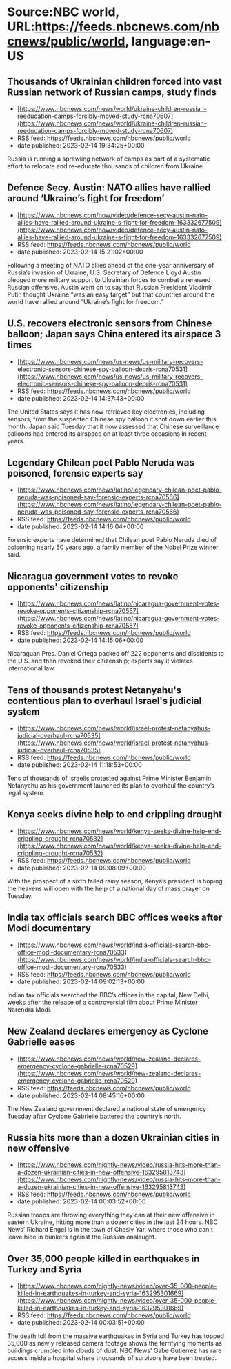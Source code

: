 # Source:NBC world, URL:https://feeds.nbcnews.com/nbcnews/public/world, language:en-US

## Thousands of Ukrainian children forced into vast Russian network of Russian camps, study finds
 - [https://www.nbcnews.com/news/world/ukraine-children-russian-reeducation-camps-forcibly-moved-study-rcna70607](https://www.nbcnews.com/news/world/ukraine-children-russian-reeducation-camps-forcibly-moved-study-rcna70607)
 - RSS feed: https://feeds.nbcnews.com/nbcnews/public/world
 - date published: 2023-02-14 19:34:25+00:00

Russia is running a sprawling network of camps as part of a systematic effort to relocate and re-educate thousands of children from Ukraine

## Defence Secy. Austin: NATO allies have rallied around ‘Ukraine’s fight for freedom’
 - [https://www.nbcnews.com/now/video/defence-secy-austin-nato-allies-have-rallied-around-ukraine-s-fight-for-freedom-163332677509](https://www.nbcnews.com/now/video/defence-secy-austin-nato-allies-have-rallied-around-ukraine-s-fight-for-freedom-163332677509)
 - RSS feed: https://feeds.nbcnews.com/nbcnews/public/world
 - date published: 2023-02-14 15:21:02+00:00

Following a meeting of NATO allies ahead of the one-year anniversary of Russia’s invasion of Ukraine, U.S. Secretary of Defence Lloyd Austin pledged more military support to Ukrainian forces to combat a renewed Russian offensive. Austin went on to say that Russian President Vladimir Putin thought Ukraine “was an easy target” but that countries around the world have rallied around “Ukraine’s fight for freedom.”

## U.S. recovers electronic sensors from Chinese balloon; Japan says China entered its airspace 3 times
 - [https://www.nbcnews.com/news/us-news/us-military-recovers-electronic-sensors-chinese-spy-balloon-debris-rcna70531](https://www.nbcnews.com/news/us-news/us-military-recovers-electronic-sensors-chinese-spy-balloon-debris-rcna70531)
 - RSS feed: https://feeds.nbcnews.com/nbcnews/public/world
 - date published: 2023-02-14 14:37:43+00:00

The United States says it has now retrieved key electronics, including sensors, from the suspected Chinese spy balloon it shot down earlier this month. Japan said Tuesday that it now assessed that Chinese surveillance balloons had entered its airspace on at least three occasions in recent years.

## Legendary Chilean poet Pablo Neruda was poisoned, forensic experts say
 - [https://www.nbcnews.com/news/latino/legendary-chilean-poet-pablo-neruda-was-poisoned-say-forensic-experts-rcna70566](https://www.nbcnews.com/news/latino/legendary-chilean-poet-pablo-neruda-was-poisoned-say-forensic-experts-rcna70566)
 - RSS feed: https://feeds.nbcnews.com/nbcnews/public/world
 - date published: 2023-02-14 14:16:04+00:00

Forensic experts have determined that Chilean poet Pablo Neruda died of poisoning nearly 50 years ago, a family member of the Nobel Prize winner said.

## Nicaragua government votes to revoke opponents' citizenship
 - [https://www.nbcnews.com/news/latino/nicaragua-government-votes-revoke-opponents-citizenship-rcna70557](https://www.nbcnews.com/news/latino/nicaragua-government-votes-revoke-opponents-citizenship-rcna70557)
 - RSS feed: https://feeds.nbcnews.com/nbcnews/public/world
 - date published: 2023-02-14 14:15:06+00:00

Nicaraguan Pres. Daniel Ortega packed off 222 opponents and dissidents to the U.S. and then revoked their citizenship; experts say it violates international law.

## Tens of thousands protest Netanyahu's contentious plan to overhaul Israel's judicial system
 - [https://www.nbcnews.com/news/world/israel-protest-netanyahus-judicial-overhaul-rcna70535](https://www.nbcnews.com/news/world/israel-protest-netanyahus-judicial-overhaul-rcna70535)
 - RSS feed: https://feeds.nbcnews.com/nbcnews/public/world
 - date published: 2023-02-14 11:18:53+00:00

Tens of thousands of Israelis protested against Prime Minister Benjamin Netanyahu as his government launched its plan to overhaul the country’s legal system.

## Kenya seeks divine help to end crippling drought
 - [https://www.nbcnews.com/news/world/kenya-seeks-divine-help-end-crippling-drought-rcna70532](https://www.nbcnews.com/news/world/kenya-seeks-divine-help-end-crippling-drought-rcna70532)
 - RSS feed: https://feeds.nbcnews.com/nbcnews/public/world
 - date published: 2023-02-14 09:08:09+00:00

With the prospect of a sixth failed rainy season, Kenya’s president is hoping the heavens will open with the help of a national day of mass prayer on Tuesday.

## India tax officials search BBC offices weeks after Modi documentary
 - [https://www.nbcnews.com/news/world/india-officials-search-bbc-office-modi-documentary-rcna70533](https://www.nbcnews.com/news/world/india-officials-search-bbc-office-modi-documentary-rcna70533)
 - RSS feed: https://feeds.nbcnews.com/nbcnews/public/world
 - date published: 2023-02-14 09:02:13+00:00

Indian tax officials searched the BBC’s offices in the capital, New Delhi, weeks after the release of a controversial film about Prime Minister Narendra Modi.

## New Zealand declares emergency as Cyclone Gabrielle eases
 - [https://www.nbcnews.com/news/world/new-zealand-declares-emergency-cyclone-gabrielle-rcna70529](https://www.nbcnews.com/news/world/new-zealand-declares-emergency-cyclone-gabrielle-rcna70529)
 - RSS feed: https://feeds.nbcnews.com/nbcnews/public/world
 - date published: 2023-02-14 08:45:16+00:00

The New Zealand government declared a national state of emergency Tuesday after Cyclone Gabrielle battered the country’s north.

## Russia hits more than a dozen Ukrainian cities in new offensive
 - [https://www.nbcnews.com/nightly-news/video/russia-hits-more-than-a-dozen-ukrainian-cities-in-new-offensive-163295813743](https://www.nbcnews.com/nightly-news/video/russia-hits-more-than-a-dozen-ukrainian-cities-in-new-offensive-163295813743)
 - RSS feed: https://feeds.nbcnews.com/nbcnews/public/world
 - date published: 2023-02-14 00:03:52+00:00

Russian troops are throwing everything they can at their new offensive in eastern Ukraine, hitting more than a dozen cities in the last 24 hours. NBC News’ Richard Engel is in the town of Chasiv Yar, where those who can't leave hide in bunkers against the Russian onslaught.

## Over 35,000 people killed in earthquakes in Turkey and Syria
 - [https://www.nbcnews.com/nightly-news/video/over-35-000-people-killed-in-earthquakes-in-turkey-and-syria-163295301669](https://www.nbcnews.com/nightly-news/video/over-35-000-people-killed-in-earthquakes-in-turkey-and-syria-163295301669)
 - RSS feed: https://feeds.nbcnews.com/nbcnews/public/world
 - date published: 2023-02-14 00:03:51+00:00

The death toll from the massive earthquakes in Syria and Turkey has topped 35,000 as newly released camera footage shows the terrifying moments as buildings crumbled into clouds of dust. NBC News’ Gabe Gutierrez has rare access inside a hospital where thousands of survivors have been treated.

